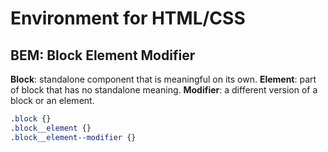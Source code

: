# Environment for HTML/CSS


## BEM: Block Element Modifier

**Block**: standalone component that is meaningful on its own.
**Element**: part of block that has no standalone meaning.
**Modifier**: a different version of a block or an element.
```css
.block {}
.block__element {}
.block__element--modifier {}
```